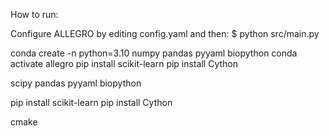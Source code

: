 How to run:

Configure ALLEGRO by editing config.yaml and then:
$ python src/main.py

conda create -n python=3.10 numpy pandas pyyaml biopython 
conda activate allegro
pip install scikit-learn
pip install Cython

scipy
pandas
pyyaml
biopython

pip install scikit-learn
pip install Cython


cmake
